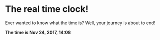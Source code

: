 # The real time clock!

Ever wanted to know what the time is? Well, your journey is about to end!

**The time is Nov 24, 2017, 14:08**